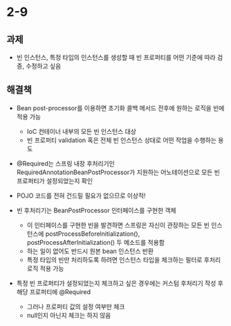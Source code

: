 # 2-9

## 과제

- 빈 인스턴스, 특정 타입의 인스턴스를 생성할 때 빈 프로퍼티를 어떤 기준에 따라 검증, 수정하고 싶음



## 해결책

- Bean post-processor를 이용하면 초기화 콜백 메서드 전후에 원하는 로직을 빈에 적용 가능
  - IoC 컨테이너 내부의 모든 빈 인스턴스 대상
  - 빈 프로퍼티 validation 혹은 전체 빈 인스턴스 상대로 어떤 작업을 수행하는 용도
- @Required는 스프링 내장 후처리기인 RequiredAnnotationBeanPostProcessor가 지원하는 어노테이션으로 모든 빈 프로퍼티가 설정되었는지 확인
- POJO 코드를 전혀 건드릴 필요가 없으므로 이상적!



- 빈 후처리기는 BeanPostProcessor 인터페이스를 구현한 객체
  - 이 인터페이스를 구현한 빈을 발견하면 스프링은 자신이 관장하는 모든 빈 인스턴스에 postProcessBeforelnitialization(), postProcessAfterlnitialization()  두 메소드를 적용함
  - 하는 일이 없어도 반드시 원본 bean 인스턴스 반환
  - 특정 타입의 빈만 처리하도록 하려면 인스턴스 타입을 체크하는 필터로 후처리 로직 적용 가능
- 특정 빈 프로퍼티가 설정되었는지 체크하고 싶은 경우에는 커스텀 후처리기 작성 후 해당 프로퍼티에 @Required
  - 그러나 프로퍼티 값의 설정 여부만 체크
  -  null인지 아닌지 체크는 하지 않음

